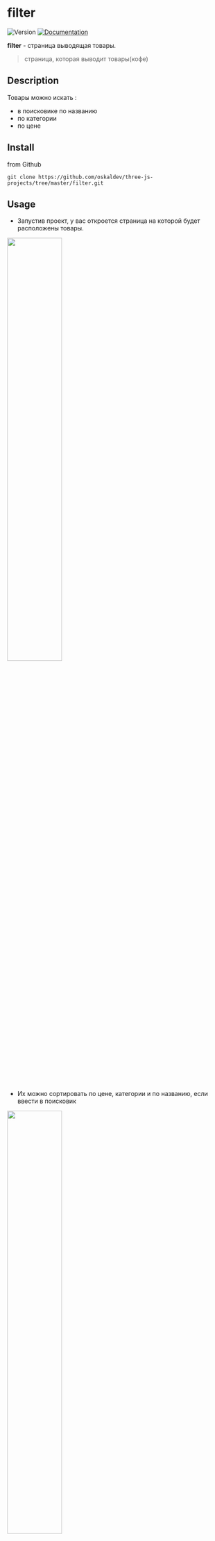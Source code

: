 # filter
<p>
  <img alt="Version" src="https://img.shields.io/badge/version-1.0.0-blue.svg?cacheSeconds=2592000" />
  <a href="https://github.com/oskaldev/random-colors#readme" target="_blank">
    <img alt="Documentation" src="https://img.shields.io/badge/documentation-yes-brightgreen.svg" />
  </a>
</p>

**filter** - страница выводящая товары.
> страница, которая выводит товары(кофе)

## Description
Товары можно искать : 
 - в поисковике по названию 
 - по категории
 - по цене

## Install
from Github
```Github
git clone https://github.com/oskaldev/three-js-projects/tree/master/filter.git
```
## Usage

- Запустив проект, у вас откроется страница на которой будет расположены товары.

<img src="https://user-images.githubusercontent.com/67880047/227736588-dd5326b6-14b9-402f-bd74-9786f203426c.png" width=50% height=50%>

- Их можно сортировать по цене, категории и по названию, если ввести в поисковик

<img src="https://user-images.githubusercontent.com/67880047/227736651-19d409ec-e4b6-4195-a2aa-dbfd067bd329.png" width=50% height=50%>

<img src="https://user-images.githubusercontent.com/67880047/227736725-98d2c3cc-f721-4010-b4fc-a026ce6aaefe.png" width=50% height=50%>

<img src="https://user-images.githubusercontent.com/67880047/227736727-46b41ceb-9955-4164-b070-1dbb7d8d969e.png" width=50% height=50%>

Написан на нативном JS

## Author

👤 **oskaldev**

* Github: [@oskaldev](https://github.com/oskaldev)
* LinkedIn: [@oskaldev](https://linkedin.com/in/oskaldev)
* Telegram: [@oskaldev](https://t.me/oskaldev)
